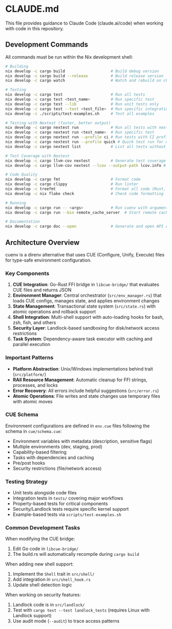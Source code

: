 # CLAUDE.md

This file provides guidance to Claude Code (claude.ai/code) when working with code in this repository.

## Development Commands

All commands must be run within the Nix development shell:

```bash
# Building
nix develop -c cargo build                    # Build debug version
nix develop -c cargo build --release          # Build release version
nix develop -c cargo watch                    # Watch and rebuild on changes

# Testing
nix develop -c cargo test                     # Run all tests
nix develop -c cargo test <test_name>         # Run specific test
nix develop -c cargo test --lib               # Run unit tests only
nix develop -c cargo test --test <test_file>  # Run specific integration test
nix develop -c ./scripts/test-examples.sh     # Test all examples

# Testing with Nextest (faster, better output)
nix develop -c cargo nextest run              # Run all tests with nextest
nix develop -c cargo nextest run <test_name>  # Run specific test
nix develop -c cargo nextest run --profile ci # Run tests with CI profile
nix develop -c cargo nextest run --profile quick # Quick test run for development
nix develop -c cargo nextest list             # List all tests without running

# Test Coverage with Nextest
nix develop -c cargo llvm-cov nextest         # Generate test coverage
nix develop -c cargo llvm-cov nextest --lcov --output-path lcov.info # Generate lcov report

# Code Quality
nix develop -c cargo fmt                      # Format code
nix develop -c cargo clippy                   # Run linter
nix develop -c treefmt                        # Format all code (Rust, Go, Nix, etc.)
nix develop -c nix flake check                # Check code formatting

# Running
nix develop -c cargo run -- <args>            # Run cuenv with arguments
nix develop -c cargo run --bin remote_cache_server  # Start remote cache server

# Documentation
nix develop -c cargo doc --open               # Generate and open API docs
```

## Architecture Overview

cuenv is a direnv alternative that uses CUE (Configure, Unify, Execute) files for type-safe environment configuration.

### Key Components

1. **CUE Integration**: Go-Rust FFI bridge in `libcue-bridge/` that evaluates CUE files and returns JSON
2. **Environment Manager**: Central orchestrator (`src/env_manager.rs`) that loads CUE configs, manages state, and applies environment changes
3. **State Management**: Transactional state system (`src/state.rs`) with atomic operations and rollback support
4. **Shell Integration**: Multi-shell support with auto-loading hooks for bash, zsh, fish, and others
5. **Security Layer**: Landlock-based sandboxing for disk/network access restrictions
6. **Task System**: Dependency-aware task executor with caching and parallel execution

### Important Patterns

- **Platform Abstraction**: Unix/Windows implementations behind trait (`src/platform/`)
- **RAII Resource Management**: Automatic cleanup for FFI strings, processes, and locks
- **Error Recovery**: All errors include helpful suggestions (`src/error.rs`)
- **Atomic Operations**: File writes and state changes use temporary files with atomic moves

### CUE Schema

Environment configurations are defined in `env.cue` files following the schema in `cue/schema.cue`:

- Environment variables with metadata (description, sensitive flags)
- Multiple environments (dev, staging, prod)
- Capability-based filtering
- Tasks with dependencies and caching
- Pre/post hooks
- Security restrictions (file/network access)

### Testing Strategy

- Unit tests alongside code files
- Integration tests in `tests/` covering major workflows
- Property-based tests for critical components
- Security/Landlock tests require specific kernel support
- Example-based tests via `scripts/test-examples.sh`

### Common Development Tasks

When modifying the CUE bridge:

1. Edit Go code in `libcue-bridge/`
2. The build.rs will automatically recompile during `cargo build`

When adding new shell support:

1. Implement the `Shell` trait in `src/shell/`
2. Add integration in `src/shell_hook.rs`
3. Update shell detection logic

When working on security features:

1. Landlock code is in `src/landlock/`
2. Test with `cargo test --test landlock_tests` (requires Linux with Landlock support)
3. Use audit mode (`--audit`) to trace access patterns
